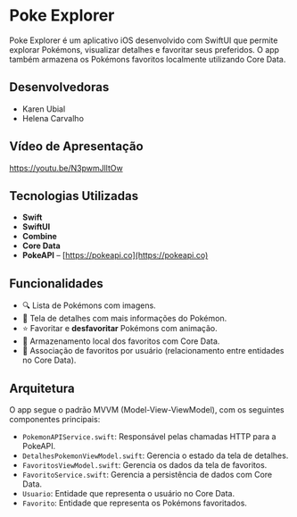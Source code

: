 # Poke Explorer

Poke Explorer é um aplicativo iOS desenvolvido com SwiftUI que permite explorar Pokémons, visualizar detalhes e favoritar seus preferidos. O app também armazena os Pokémons favoritos localmente utilizando Core Data.

## Desenvolvedoras
- Karen Ubial
- Helena Carvalho

## Vídeo de Apresentação

https://youtu.be/N3pwmJlltOw 

## Tecnologias Utilizadas

- **Swift**
- **SwiftUI**
- **Combine**
- **Core Data**
- **PokeAPI** – [https://pokeapi.co](https://pokeapi.co)

## Funcionalidades

- 🔍 Lista de Pokémons com imagens.
- 📄 Tela de detalhes com mais informações do Pokémon.
- ⭐ Favoritar e **desfavoritar** Pokémons com animação.
- 💾 Armazenamento local dos favoritos com Core Data.
- 👤 Associação de favoritos por usuário (relacionamento entre entidades no Core Data).

## Arquitetura

O app segue o padrão MVVM (Model-View-ViewModel), com os seguintes componentes principais:

- `PokemonAPIService.swift`: Responsável pelas chamadas HTTP para a PokeAPI.
- `DetalhesPokemonViewModel.swift`: Gerencia o estado da tela de detalhes.
- `FavoritosViewModel.swift`: Gerencia os dados da tela de favoritos.
- `FavoritoService.swift`: Gerencia a persistência de dados com Core Data.
- `Usuario`: Entidade que representa o usuário no Core Data.
- `Favorito`: Entidade que representa os Pokémons favoritados.


